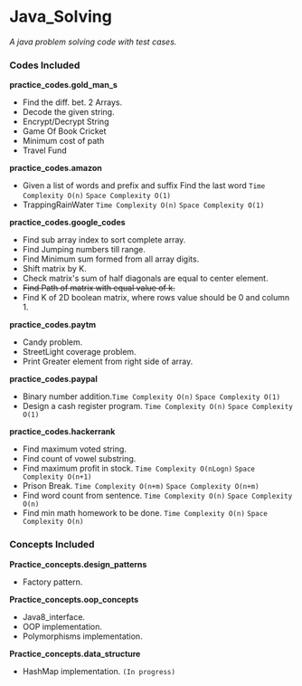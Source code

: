 # Java_Solving
*A java problem solving code with test cases.*

### Codes Included
**practice_codes.gold_man_s**
* Find the diff. bet. 2 Arrays.
* Decode the given string.
* Encrypt/Decrypt String
* Game Of Book Cricket
* Minimum cost of path
* Travel Fund

**practice_codes.amazon**
* Given a list of words and prefix and suffix Find the last word `Time Complexity O(n)` `Space Complexity O(1)`
* TrappingRainWater `Time Complexity O(n)` `Space Complexity O(1)`

**practice_codes.google_codes**
* Find sub array index to sort complete array.
* Find Jumping numbers till range.
* Find Minimum sum formed from all array digits.
* Shift matrix by K.
* Check matrix's sum of half diagonals are equal to center element.
* ~~Find Path of matrix with equal value of k.~~
* Find K of 2D boolean matrix, where rows value should be 0 and column 1.

**practice_codes.paytm**
* Candy problem.
* StreetLight coverage problem.
* Print Greater element from right side of array.

**practice_codes.paypal**
* Binary number addition.`Time Complexity O(n)` `Space Complexity O(1)`
* Design a cash register program. `Time Complexity O(n)` `Space Complexity O(1)`

**practice_codes.hackerrank**
* Find maximum voted string.
* Find count of vowel substring.
* Find maximum profit in stock. `Time Complexity O(nLogn)` `Space Complexity O(n+1)`
* Prison Break. `Time Complexity O(n+m)` `Space Complexity O(n+m)`
* Find word count from sentence. `Time Complexity O(n)` `Space Complexity O(n)`
* Find min math homework to be done. `Time Complexity O(n)` `Space Complexity O(n)`

### Concepts Included
**Practice_concepts.design_patterns**
* Factory pattern.


**Practice_concepts.oop_concepts**
* Java8_interface.
* OOP implementation.
* Polymorphisms implementation.

**Practice_concepts.data_structure**
* HashMap implementation. `(In progress)`



